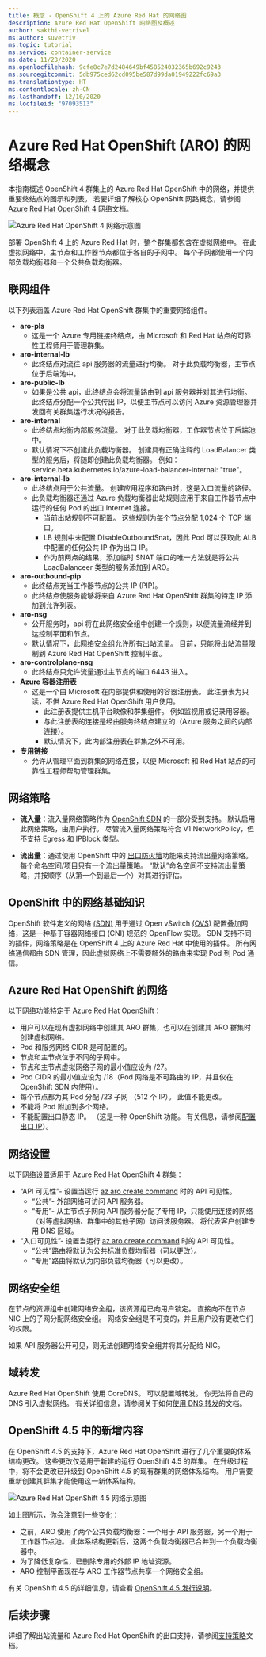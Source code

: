 ```yaml
---
title: 概念 - OpenShift 4 上的 Azure Red Hat 的网络图
description: Azure Red Hat OpenShift 网络图及概述
author: sakthi-vetrivel
ms.author: suvetriv
ms.topic: tutorial
ms.service: container-service
ms.date: 11/23/2020
ms.openlocfilehash: 9cfe8c7e7d2484649bf458524032365b692c9243
ms.sourcegitcommit: 5db975ced62cd095be587d99da01949222fc69a3
ms.translationtype: HT
ms.contentlocale: zh-CN
ms.lasthandoff: 12/10/2020
ms.locfileid: "97093513"
---
```

# <a name="network-concepts-for-azure-red-hat-openshift-aro"></a>Azure Red Hat OpenShift (ARO) 的网络概念

本指南概述 OpenShift 4 群集上的 Azure Red Hat OpenShift 中的网络，并提供重要终结点的图示和列表。 若要详细了解核心 OpenShift 网路概念，请参阅 [Azure Red Hat OpenShift 4 网络文档](https://docs.openshift.com/aro/4/networking/understanding-networking.html)。

![Azure Red Hat OpenShift 4 网络示意图](./media/concepts-networking/aro4-networking-diagram.png)

部署 OpenShift 4 上的 Azure Red Hat 时，整个群集都包含在虚拟网络中。 在此虚拟网络中，主节点和工作器节点都位于各自的子网中。 每个子网都使用一个内部负载均衡器和一个公共负载均衡器。

## <a name="networking-components"></a>联网组件

以下列表涵盖 Azure Red Hat OpenShift 群集中的重要网络组件。

* **aro-pls**
    * 这是一个 Azure 专用链接终结点，由 Microsoft 和 Red Hat 站点的可靠性工程师用于管理群集。
* **aro-internal-lb**
    * 此终结点对流往 api 服务器的流量进行均衡。 对于此负载均衡器，主节点位于后端池中。
* **aro-public-lb**
    * 如果是公共 api，此终结点会将流量路由到 api 服务器并对其进行均衡。 此终结点分配一个公共传出 IP，以便主节点可以访问 Azure 资源管理器并发回有关群集运行状况的报告。
* **aro-internal**
    * 此终结点均衡内部服务流量。 对于此负载均衡器，工作器节点位于后端池中。
    * 默认情况下不创建此负载均衡器。 创建具有正确注释的 LoadBalancer 类型的服务后，将随即创建此负载均衡器。 例如：service.beta.kubernetes.io/azure-load-balancer-internal: "true"。
* **aro-internal-lb**
    * 此终结点用于公共流量。 创建应用程序和路由时，这是入口流量的路径。
    * 此负载均衡器还通过 Azure 负载均衡器出站规则应用于来自工作器节点中运行的任何 Pod 的出口 Internet 连接。
        * 当前出站规则不可配置。 这些规则为每个节点分配 1,024 个 TCP 端口。
        * LB 规则中未配置 DisableOutboundSnat，因此 Pod 可以获取此 ALB 中配置的任何公共 IP 作为出口 IP。
        * 作为前两点的结果，添加临时 SNAT 端口的唯一方法就是将公共 LoadBalanceer 类型的服务添加到 ARO。
* **aro-outbound-pip**
    * 此终结点充当工作器节点的公共 IP (PIP)。
    * 此终结点使服务能够将来自 Azure Red Hat OpenShift 群集的特定 IP 添加到允许列表。
* **aro-nsg**
    * 公开服务时，api 将在此网络安全组中创建一个规则，以便流量流经并到达控制平面和节点。
    * 默认情况下，此网络安全组允许所有出站流量。 目前，只能将出站流量限制到 Azure Red Hat OpenShift 控制平面。
* **aro-controlplane-nsg**
  * 此终结点只允许流量通过主节点的端口 6443 进入。
* **Azure 容器注册表**
    * 这是一个由 Microsoft 在内部提供和使用的容器注册表。 此注册表为只读，不供 Azure Red Hat OpenShift 用户使用。
        * 此注册表提供主机平台映像和群集组件。 例如监视用或记录用容器。
        * 与此注册表的连接是经由服务终结点建立的（Azure 服务之间的内部连接）。
        * 默认情况下，此内部注册表在群集之外不可用。
* **专用链接**
    * 允许从管理平面到群集的网络连接，以便 Microsoft 和 Red Hat 站点的可靠性工程师帮助管理群集。

## <a name="networking-policies"></a>网络策略

* **流入量**：流入量网络策略作为 [OpenShift SDN](https://docs.openshift.com/container-platform/4.5/networking/openshift_sdn/about-openshift-sdn.html) 的一部分受到支持。 默认启用此网络策略，由用户执行。 尽管流入量网络策略符合 V1 NetworkPolicy，但不支持 Egress 和 IPBlock 类型。

* **流出量**：通过使用 OpenShift 中的 [出口防火墙](https://docs.openshift.com/container-platform/4.5/networking/openshift_sdn/configuring-egress-firewall.html)功能来支持流出量网络策略。 每个命名空间/项目只有一个流出量策略。 “默认”命名空间不支持流出量策略，并按顺序（从第一个到最后一个）对其进行评估。

## <a name="networking-basics-in-openshift"></a>OpenShift 中的网络基础知识

OpenShift 软件定义的网络 [(SDN)](https://docs.openshift.com/container-platform/4.5/networking/openshift_sdn/about-openshift-sdn.html) 用于通过 Open vSwitch [(OVS)](https://www.openvswitch.org/) 配置叠加网络，这是一种基于容器网络接口 (CNI) 规范的 OpenFlow 实现。 SDN 支持不同的插件，网络策略是在 OpenShift 4 上的 Azure Red Hat 中使用的插件。 所有网络通信都由 SDN 管理，因此虚拟网络上不需要额外的路由来实现 Pod 到 Pod 通信。

## <a name="networking--for-azure-red-hat-openshift"></a>Azure Red Hat OpenShift 的网络

以下网络功能特定于 Azure Red Hat OpenShift：
* 用户可以在现有虚拟网络中创建其 ARO 群集，也可以在创建其 ARO 群集时创建虚拟网络。
* Pod 和服务网络 CIDR 是可配置的。
* 节点和主节点位于不同的子网中。
* 节点和主节点虚拟网络子网的最小值应设为 /27。
* Pod CIDR 的最小值应设为 /18（Pod 网络是不可路由的 IP，并且仅在 OpenShift SDN 内使用）。
* 每个节点都为其 Pod 分配 /23 子网 （512 个 IP）。 此值不能更改。
* 不能将 Pod 附加到多个网络。
* 不能配置出口静态 IP。 （这是一种 OpenShift 功能。 有关信息，请参阅[配置出口 IP](https://docs.openshift.com/container-platform/4.5/networking/openshift_sdn/assigning-egress-ips.html)）。

## <a name="network-settings"></a>网络设置

以下网络设置适用于 Azure Red Hat OpenShift 4 群集：

* “API 可见性”- 设置当运行 [az aro create command](tutorial-create-cluster.md#create-the-cluster) 时的 API 可见性。
    * “公共”- 外部网络可访问 API 服务器。
    * “专用”- 从主节点子网向 API 服务器分配了专用 IP，只能使用连接的网络（对等虚拟网络、群集中的其他子网）访问该服务器。 将代表客户创建专用 DNS 区域。
* “入口可见性”- 设置当运行 [az aro create command](tutorial-create-cluster.md#create-the-cluster) 时的 API 可见性。
    * “公共”路由将默认为公共标准负载均衡器（可以更改）。
    * “专用”路由将默认为内部负载均衡器（可以更改）。

## <a name="network-security-groups"></a>网络安全组
在节点的资源组中创建网络安全组，该资源组已向用户锁定。 直接向不在节点 NIC 上的子网分配网络安全组。 网络安全组是不可变的，并且用户没有更改它们的权限。

如果 API 服务器公开可见，则无法创建网络安全组并将其分配给 NIC。

## <a name="domain-forwarding"></a>域转发
Azure Red Hat OpenShift 使用 CoreDNS。 可以配置域转发。 你无法将自己的 DNS 引入虚拟网络。 有关详细信息，请参阅关于如何[使用 DNS 转发](https://docs.openshift.com/aro/4/networking/dns-operator.html#nw-dns-forward_dns-operator)的文档。

## <a name="whats-new-in-openshift-45"></a>OpenShift 4.5 中的新增内容

在 OpenShift 4.5 的支持下，Azure Red Hat OpenShift 进行了几个重要的体系结构更改。 这些更改仅适用于新建的运行 OpenShift 4.5 的群集。 在升级过程中，将不会更改已升级到 OpenShift 4.5 的现有群集的网络体系结构。 用户需要重新创建其群集才能使用这一新体系结构。

![Azure Red Hat OpenShift 4.5 网络示意图](./media/concepts-networking/aro-4-5-networking-diagram.png)

如上图所示，你会注意到一些变化：
* 之前，ARO 使用了两个公共负载均衡器：一个用于 API 服务器，另一个用于工作器节点池。 此体系结构更新后，这两个负载均衡器已合并到一个负载均衡器中。 
* 为了降低复杂性，已删除专用的外部 IP 地址资源。
* ARO 控制平面现在与 ARO 工作器节点共享一个网络安全组。

有关 OpenShift 4.5 的详细信息，请查看 [OpenShift 4.5 发行说明](https://docs.openshift.com/container-platform/4.5/release_notes/ocp-4-5-release-notes.html)。

## <a name="next-steps"></a>后续步骤
详细了解出站流量和 Azure Red Hat OpenShift 的出口支持，请参阅[支持策略](support-policies-v4.md)文档。
